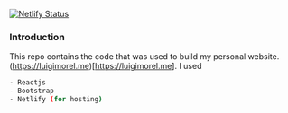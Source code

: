 [![Netlify Status](https://api.netlify.com/api/v1/badges/2f5e7e89-46ee-4b80-b895-e8a22ce5a515/deploy-status)](https://app.netlify.com/sites/luigimorelme/deploys)

### Introduction

This repo contains the code that was used to build my personal website. (https://luigimorel.me)[https://luigimorel.me]. I used

```bash
- Reactjs
- Bootstrap
- Netlify (for hosting)
```

